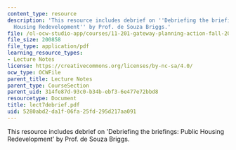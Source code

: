 ```yaml
---
content_type: resource
description: 'This resource includes debrief on ''Debriefing the briefings: Public
  Housing Redevelopment'' by Prof. de Souza Briggs.'
file: /ol-ocw-studio-app/courses/11-201-gateway-planning-action-fall-2005/5280abd2da1f06fa25fd295d217aa091_lect7debrief.pdf
file_size: 200858
file_type: application/pdf
learning_resource_types:
- Lecture Notes
license: https://creativecommons.org/licenses/by-nc-sa/4.0/
ocw_type: OCWFile
parent_title: Lecture Notes
parent_type: CourseSection
parent_uid: 314fe87d-93c0-b34b-ebf3-6e477e72bbd8
resourcetype: Document
title: lect7debrief.pdf
uid: 5280abd2-da1f-06fa-25fd-295d217aa091
---
```

This resource includes debrief on 'Debriefing the briefings: Public Housing Redevelopment' by Prof. de Souza Briggs.